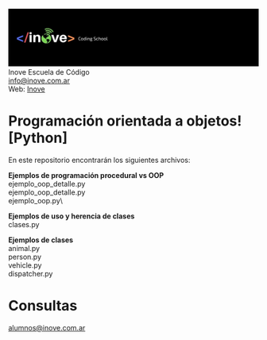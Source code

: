 ![Inove banner](/inove.jpg)
Inove Escuela de Código\
info@inove.com.ar\
Web: [Inove](http://inove.com.ar)

# Programación orientada a objetos! [Python]
En este repositorio encontrarán los siguientes archivos:

__Ejemplos de programación procedural vs OOP__\
ejemplo_oop_detalle.py\
ejemplo_oop_detalle.py\
ejemplo_oop.py\

__Ejemplos de uso y herencia de clases__\
clases.py

__Ejemplos de clases__\
animal.py\
person.py\
vehicle.py\
dispatcher.py

# Consultas
alumnos@inove.com.ar

